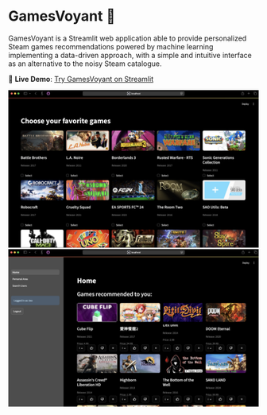 # GamesVoyant 🔮

GamesVoyant is a Streamlit web application able to provide personalized Steam games recommendations powered by machine learning implementing a data-driven approach, with a simple and intuitive interface as an alternative to the noisy Steam catalogue. 

🚀 **Live Demo**: [Try GamesVoyant on Streamlit](https://gamesvoyant.streamlit.app/home)

![Preview 1](preview1.png)
![Preview 2](preview2.png)
